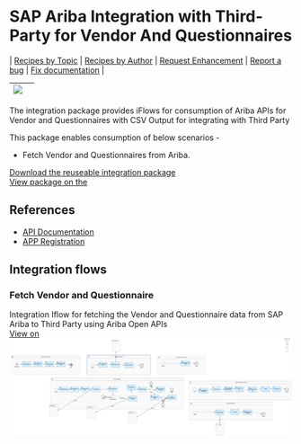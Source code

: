 # SAP Ariba Integration with Third-Party for Vendor And Questionnaires


\| [Recipes by Topic](../../readme.md ) \| [Recipes by Author](../../author.md ) \| [Request Enhancement](https://github.com/SAP-samples/cloud-integration-flow/issues/new?assignees=&labels=Recipe%20Fix,enhancement&template=recipe-request.md&title=ImproveSAP%20Ariba%20Integration%20with%20Third-Party%20for%20Vendor%20And%20Questionnaires ) \| [Report a bug](https://github.com/SAP-samples/cloud-integration-flow/issues/new?assignees=&labels=Recipe%20Fix,bug&template=bug_report.md&title=Issue%20withSAP%20Ariba%20Integration%20with%20Third-Party%20for%20Vendor%20And%20Questionnaires ) \| [Fix documentation](https://github.com/SAP-samples/cloud-integration-flow/issues/new?assignees=&labels=Recipe%20Fix,documentation&template=bug_report.md&title=Docu%20fixSAP%20Ariba%20Integration%20with%20Third-Party%20for%20Vendor%20And%20Questionnaires ) \|

![](https://github.com/SAPAPIBusinessHub.png?size=50 ) | [](https://api.sap.com/allcommunity) |
----|----|

The integration package provides iFlows for consumption of Ariba APIs for Vendor and Questionnaires with CSV Output for integrating with Third Party

This package enables consumption of below scenarios -

* Fetch Vendor and Questionnaires from Ariba.


[Download the reuseable integration package](SAP%20Ariba%20Integration%20with%20Third-Party%20for%20Vendor%20And%20Questionnaires)\
[View package on the ](https://api.sap.com/package/SAPAribaIntegrationwithThirdPartyforVendorAndQuestionnaires/overview)

## References
* [API Documentation](https://api.sap.com/package/SAPAribaOpenAPIs?section=Artifacts)
* [APP Registration](https://developer.ariba.com/api/manage/apps)

## Integration flows
### Fetch Vendor and Questionnaire
Integration Iflow for fetching the Vendor and Questionnaire data from SAP Ariba to Third Party using Ariba Open APIs\
[View on ](https://api.sap.com/integrationflow/Fetch_Vendor_and_Questionnaire)
![Fetch Vendor and Questionnaire](fetch-vendor-and-questionnaire.png)
